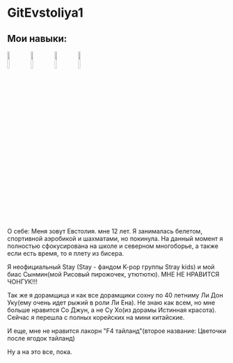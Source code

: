 # GitEvstoliya1
## Мои навыки:
<img src="https://storage.tally.so/551f6f1e-00a2-4a15-9c33-b40ca5c84113/Git-Logo-2Color.png" width="10%">

<img src="https://storage.tally.so/3a4c5a2e-a412-41b4-bad5-61899c529461/4515839.png" width="10%">

<img src="https://storage.tally.so/3f9bac6c-8fd5-40ae-a50b-096d362d2fe8/136443.png" width="10%">

<img src="https://storage.tally.so/46c3a05e-ef49-4477-bfc2-61b06e136b3a/telegram-bot.png" width="10%">


О себе:
Меня зовут Евстолия. мне 12 лет. Я занималась белетом, спортивной аэробикой и шахматами, но покинула. На данный момент я полностью сфокусирована на школе и северном многоборье, а также если есть время, то я плету из бисера. 

Я неофициальный Stay (Stay - фандом K-pop группы Stray kids) и мой биас Сынмин(мой Рисовый пирожочек, утютютю). МНЕ НЕ НРАВИТСЯ ЧОНГУК!!!

Так же я дорамщица и как все дорамщики сохну по 40 летниму Ли Дон Уку(ему очень идет рыжий в роли Ли Ена). Не знаю как всем, но мне больше нравится Со Джун, а не Су Хо(из дорамы Истинная красота). Сейчас я перешла с полных корейских на мини китайские.

И еще, мне не нравится лакорн "F4 тайланд"(второе название: Цветочки после ягодок тайланд)

Ну а на это все, пока.
